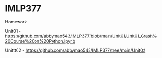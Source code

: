 # IMLP377
Homework


Unit01 - <https://github.com/abbymao543/IMLP377/blob/main/Unit01/Unit01_Crash%20Course%20on%20Python.ipynb>

Unittt02 - <https://github.com/abbymao543/IMLP377/tree/main/Unit02>

